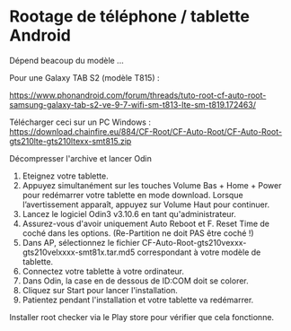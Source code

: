 # Rootage de téléphone / tablette Android
Dépend beacoup du modèle ...

Pour une Galaxy TAB S2 (modèle T815) :

https://www.phonandroid.com/forum/threads/tuto-root-cf-auto-root-samsung-galaxy-tab-s2-ve-9-7-wifi-sm-t813-lte-sm-t819.172463/

Télécharger ceci sur un PC Windows : https://download.chainfire.eu/884/CF-Root/CF-Auto-Root/CF-Auto-Root-gts210lte-gts210ltexx-smt815.zip

Décompresser l'archive et lancer Odin

1. Eteignez votre tablette.
2. Appuyez simultanément sur les touches Volume Bas + Home + Power pour redémarrer votre tablette en mode download.
Lorsque l’avertissement apparaît, appuyez sur Volume Haut pour continuer.
3. Lancez le logiciel Odin3 v3.10.6 en tant qu'administrateur.
4. Assurez-vous d'avoir uniquement Auto Reboot et F. Reset Time de coché dans les options. (Re-Partition ne doit PAS être coché !)
5. Dans AP, sélectionnez le fichier CF-Auto-Root-gts210vexxx-gts210velxxxx-smt81x.tar.md5 correspondant à votre modèle de tablette.
6. Connectez votre tablette à votre ordinateur.
7. Dans Odin, la case en de dessous de ID:COM doit se colorer.
8. Cliquez sur Start pour lancer l'installation.
9. Patientez pendant l'installation et votre tablette va redémarrer. 

Installer root checker via le Play store pour vérifier que cela fonctionne.
